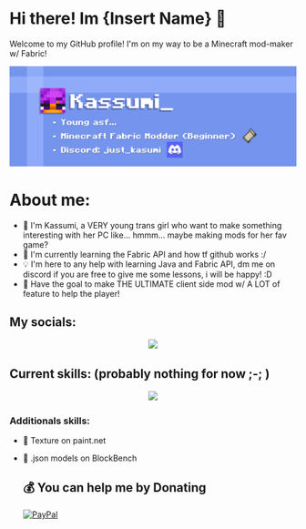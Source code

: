 # Hi there! Im {Insert Name} 👋
Welcome to my GitHub profile! I'm on my way to be a Minecraft mod-maker w/ Fabric! 

<p align="center">
  <a href="https://github.com">
   <img src="https://github.com/Kassumii/Kassumii/blob/main/git-banner2.png" />
  </a>
</p>

# About me:
- 📜 I'm Kassumi, a VERY young trans girl who want to make something interesting with her PC like... hmmm... maybe making mods for her fav game?
- 📖 I'm currently learning the Fabric API and how tf github works :/
- 💡 I'm here to any help with learning Java and Fabric API, dm me on discord if you are free to give me some lessons, i will be happy! :D
- 🔭 Have the goal to make THE ULTIMATE client side mod w/ A LOT of feature to help the player!

## My socials:
<p align="center">
  <a href="https://skillicons.dev">
   <img src="https://skillicons.dev/icons?i=discord,twitter," />
  </a>
</p>

## Current skills: (probably nothing for now ;-; )
<p align="center">
  <a href="https://skillicons.dev">
   <img src="https://skillicons.dev/icons?i=py,blender,bots,html" />
  </a>
</p>

### Additionals skills:
- 🎨 Texture on paint.net
- 🔨 .json models on BlockBench

  ## 💰 You can help me by Donating
  [![PayPal](https://img.shields.io/badge/PayPal-00457C?style=for-the-badge&logo=paypal&logoColor=white)](https://paypal.me/CassandreDELCROIX) 
